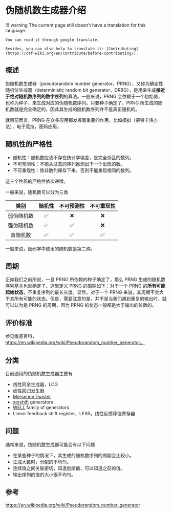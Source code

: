 # 伪随机数生成器介绍
!!! warning
    The current page still doesn't have a translation for this language.

    You can read it through google translate.

    Besides, you can also help to translate it: [Contributing](https://ctf-wiki.org/en/contribute/before-contributing/).



## 概述

伪随机数生成器（pseudorandom number generator，PRNG），又称为确定性随机位生成器（deterministic random bit generator，DRBG），是用来生成**接近于绝对随机数序列的数字序列**的算法。一般来说，PRNG 会依赖于一个初始值，也称为种子，来生成对应的伪随机数序列。只要种子确定了，PRNG 所生成的随机数就是完全确定的，因此其生成的随机数序列并不是真正随机的。

就目前而言，PRNG 在众多应用都发挥着重要的作用，比如模拟（蒙特卡洛方法），电子竞技，密码应用。

## 随机性的严格性

- 随机性：随机数应该不存在统计学偏差，是完全杂乱的数列。
- 不可预测性：不能从过去的序列推测出下一个出现的数。
- 不可重现性：除非数列保存下来，否则不能重现相同的数列。

这三个性质的严格性依次递增。

一般来说，随机数可以分为三类

|    类别    | 随机性 | 不可预测性 | 不可重现性 |
| :--------: | :----: | :--------: | :--------: |
| 弱伪随机数 |   ✅    |     ❌      |     ❌      |
| 强伪随机数 |   ✅    |     ✅      |     ❌      |
|  真随机数  |   ✅    |     ✅      |     ✅      |

一般来说，密码学中使用的随机数是第二种。

## 周期

正如我们之前所说，一旦 PRNG 所依赖的种子确定了，那么 PRNG 生成的随机数序列基本也就确定了。这里定义 PRNG 的周期如下：对于一个 PRNG 的**所有可能起始状态**，不重复序列的最长长度。显然，对于一个 PRNG 来说，其周期不会大于其所有可能的状态。但是，需要注意的是，并不是当我们遇到重复的输出时，就可以认为是 PRNG 的周期，因为 PRNG 的状态一般都是大于输出的位数的。

## 评价标准

参见维基百科，https://en.wikipedia.org/wiki/Pseudorandom_number_generator。

## 分类

目前通用的伪随机数生成器主要有

-   线性同余生成器，LCG
-   线性回归发生器
-   [Mersenne Twister](https://en.wikipedia.org/wiki/Mersenne_Twister)
-   [xorshift](https://en.wikipedia.org/wiki/Xorshift) generators
-   [WELL](https://en.wikipedia.org/wiki/Well_Equidistributed_Long-period_Linear) family of generators
-   Linear feedback shift register，LFSR，线性反馈移位寄存器

## 问题

通常来说，伪随机数生成器可能会有以下问题

-   在某些种子的情况下，其生成的随机数序列的周期会比较小。
-   生成大数时，分配的不均匀。
-   连续值之间关联密切，知道后续值，可以知道之前的值。
-   输出序列的值的大小很不均匀。

## 参考

https://en.wikipedia.org/wiki/Pseudorandom_number_generator